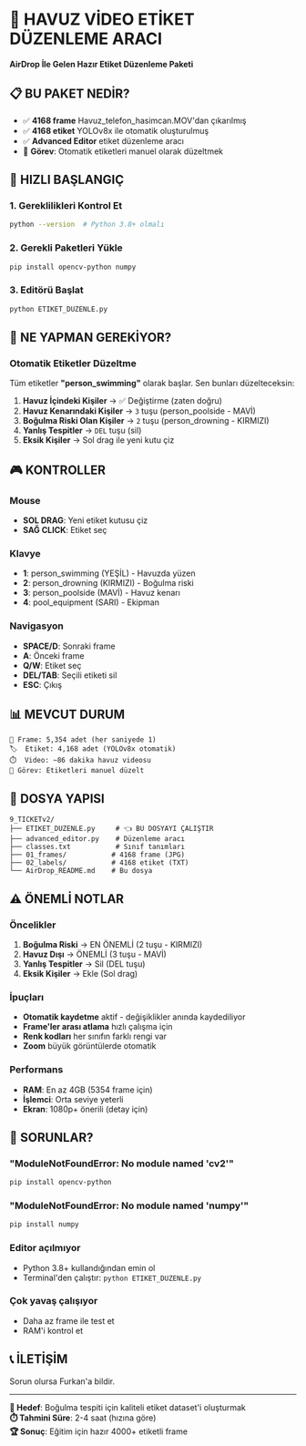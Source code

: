 # 🎨 HAVUZ VİDEO ETİKET DÜZENLEME ARACI

**AirDrop İle Gelen Hazır Etiket Düzenleme Paketi**

## 📋 BU PAKET NEDİR?

- ✅ **4168 frame** Havuz_telefon_hasimcan.MOV'dan çıkarılmış
- ✅ **4168 etiket** YOLOv8x ile otomatik oluşturulmuş  
- ✅ **Advanced Editor** etiket düzenleme aracı
- 🎯 **Görev**: Otomatik etiketleri manuel olarak düzeltmek

## 🚀 HIZLI BAŞLANGIÇ

### 1. Gereklilikleri Kontrol Et
```bash
python --version  # Python 3.8+ olmalı
```

### 2. Gerekli Paketleri Yükle
```bash
pip install opencv-python numpy
```

### 3. Editörü Başlat
```bash
python ETIKET_DUZENLE.py
```

## 🎯 NE YAPMAN GEREKİYOR?

### Otomatik Etiketler Düzeltme
Tüm etiketler **"person_swimming"** olarak başlar. Sen bunları düzelteceksin:

1. **Havuz İçindeki Kişiler** → ✅ Değiştirme (zaten doğru)
2. **Havuz Kenarındaki Kişiler** → `3` tuşu (person_poolside - MAVİ)
3. **Boğulma Riski Olan Kişiler** → `2` tuşu (person_drowning - KIRMIZI)
4. **Yanlış Tespitler** → `DEL` tuşu (sil)
5. **Eksik Kişiler** → Sol drag ile yeni kutu çiz

## 🎮 KONTROLLER

### Mouse
- **SOL DRAG**: Yeni etiket kutusu çiz
- **SAĞ CLICK**: Etiket seç

### Klavye
- **1**: person_swimming (YEŞİL) - Havuzda yüzen
- **2**: person_drowning (KIRMIZI) - Boğulma riski  
- **3**: person_poolside (MAVİ) - Havuz kenarı
- **4**: pool_equipment (SARI) - Ekipman

### Navigasyon
- **SPACE/D**: Sonraki frame
- **A**: Önceki frame
- **Q/W**: Etiket seç
- **DEL/TAB**: Seçili etiketi sil
- **ESC**: Çıkış

## 📊 MEVCUT DURUM

```
📸 Frame: 5,354 adet (her saniyede 1)
🏷️  Etiket: 4,168 adet (YOLOv8x otomatik)  
⏱️  Video: ~86 dakika havuz videosu
🎯 Görev: Etiketleri manuel düzelt
```

## 📁 DOSYA YAPISI

```
9_TICKETv2/
├── ETIKET_DUZENLE.py     # 👈 BU DOSYAYI ÇALIŞTIR
├── advanced_editor.py    # Düzenleme aracı
├── classes.txt           # Sınıf tanımları
├── 01_frames/           # 4168 frame (JPG)
├── 02_labels/           # 4168 etiket (TXT)
└── AirDrop_README.md    # Bu dosya
```

## ⚠️  ÖNEMLİ NOTLAR

### Öncelikler
1. **Boğulma Riski** → EN ÖNEMLİ (2 tuşu - KIRMIZI)
2. **Havuz Dışı** → ÖNEMLİ (3 tuşu - MAVİ)  
3. **Yanlış Tespitler** → Sil (DEL tuşu)
4. **Eksik Kişiler** → Ekle (Sol drag)

### İpuçları
- **Otomatik kaydetme** aktif - değişiklikler anında kaydediliyor
- **Frame'ler arası atlama** hızlı çalışma için
- **Renk kodları** her sınıfın farklı rengi var
- **Zoom** büyük görüntülerde otomatik

### Performans
- **RAM**: En az 4GB (5354 frame için)
- **İşlemci**: Orta seviye yeterli
- **Ekran**: 1080p+ önerili (detay için)

## 🐛 SORUNLAR?

### "ModuleNotFoundError: No module named 'cv2'"
```bash
pip install opencv-python
```

### "ModuleNotFoundError: No module named 'numpy'"  
```bash
pip install numpy
```

### Editor açılmıyor
- Python 3.8+ kullandığından emin ol
- Terminal'den çalıştır: `python ETIKET_DUZENLE.py`

### Çok yavaş çalışıyor
- Daha az frame ile test et
- RAM'i kontrol et

## 📞 İLETİŞİM

Sorun olursa Furkan'a bildir.

---

**🎯 Hedef**: Boğulma tespiti için kaliteli etiket dataset'i oluşturmak  
**⏱️  Tahmini Süre**: 2-4 saat (hızına göre)  
**🏆 Sonuç**: Eğitim için hazır 4000+ etiketli frame


